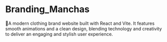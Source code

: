 # Branding_Manchas
👔A modern clothing brand website built with React and Vite. It features smooth animations and a clean design, blending technology and creativity to deliver an engaging and stylish user experience.
